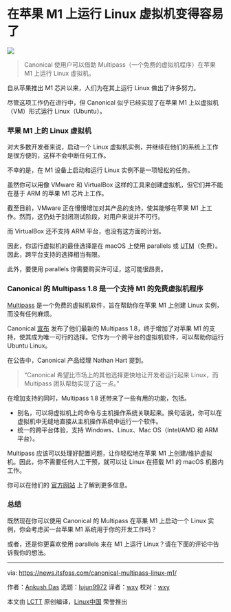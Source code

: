 [#]: subject: "Canonical Makes it Easy to Run a Linux VM on Apple M1"
[#]: via: "https://news.itsfoss.com/canonical-multipass-linux-m1/"
[#]: author: "Ankush Das https://news.itsfoss.com/author/ankush/"
[#]: collector: "lujun9972"
[#]: translator: "wxy"
[#]: reviewer: " "
[#]: publisher: " "
[#]: url: " "

在苹果 M1 上运行 Linux 虚拟机变得容易了
======

![](https://i1.wp.com/news.itsfoss.com/wp-content/uploads/2021/11/linux-apple-m1-vm.png?w=1200&ssl=1)

> Canonical 使用户可以借助 Multipass（一个免费的虚拟机程序）在苹果 M1 上运行 Linux 虚拟机。

自从苹果推出 M1 芯片以来，人们为在其上运行 Linux 做出了许多努力。

尽管这项工作仍在进行中，但 Canonical 似乎已经实现了在苹果 M1 上以虚拟机（VM）形式运行 Linux（Ubuntu）。

### 苹果 M1 上的 Linux 虚拟机

对大多数开发者来说，启动一个 Linux 虚拟机实例，并继续在他们的系统上工作是很方便的，这样不会中断任何工作。

不幸的是，在 M1 设备上启动和运行 Linux 实例不是一项轻松的任务。

虽然你可以用像 VMware 和 VirtualBox 这样的工具来创建虚拟机，但它们并不能在基于 ARM 的苹果 M1 芯片上工作。

截至目前，VMware 正在慢慢增加对其产品的支持，使其能够在苹果 M1 上工作。然而，这仍处于封闭测试阶段，对用户来说并不可行。

而 VirtualBox 还不支持 ARM 平台，也没有这方面的计划。

因此，你运行虚拟机的最佳选择是在 macOS 上使用 parallels 或 [UTM][1]（免费）。因此，跨平台支持的选择相当有限。

此外，要使用 parallels 你需要购买许可证，这可能很昂贵。

### Canonical 的 Multipass 1.8 是一个支持 M1 的免费虚拟机程序

[Multipass][2] 是一个免费的虚拟机软件，旨在帮助你在苹果 M1 上创建 Linux 实例，而没有任何麻烦。

Canonical [宣布][3] 发布了他们最新的 Multipass 1.8，终于增加了对苹果 M1 的支持，使其成为唯一可行的选择。它作为一个跨平台的虚拟机软件，可以帮助你运行 Ubuntu Linux。

在公告中，Canonical 产品经理 Nathan Hart 提到。

> “Canonical 希望比市场上的其他选择更快地让开发者运行起来 Linux，而 Multipass 团队帮助实现了这一点。”

在增加支持的同时，Multipass 1.8 还带来了一些有用的功能，包括。

  * 别名，可以将虚拟机上的命令与主机操作系统关联起来。换句话说，你可以在虚拟机中无缝地直接从主机操作系统中运行一个软件。
  * 统一的跨平台体验，支持 Windows、Linux、Mac OS（Intel/AMD 和 ARM 平台）。

Multipass 应该可以处理好配置问题，让你轻松地在苹果 M1 上创建/维护虚拟机。因此，你不需要任何人工干预，就可以让 Linux 在搭载 M1 的 macOS 机器内工作。

你可以在他们的 [官方网站][2] 上了解到更多信息。

### 总结

既然现在你可以使用 Canonical 的 Multipass 在苹果 M1 上启动一个 Linux 实例，你会考虑买一台苹果 M1 系统用于你的开发工作吗？

或者，还是你更喜欢使用 parallels 来在 M1 上运行 Linux？请在下面的评论中告诉我你的想法。

--------------------------------------------------------------------------------

via: https://news.itsfoss.com/canonical-multipass-linux-m1/

作者：[Ankush Das][a]
选题：[lujun9972][b]
译者：[wxy](https://github.com/wxy)
校对：[wxy](https://github.com/wxy)

本文由 [LCTT](https://github.com/LCTT/TranslateProject) 原创编译，[Linux中国](https://linux.cn/) 荣誉推出

[a]: https://news.itsfoss.com/author/ankush/
[b]: https://github.com/lujun9972
[1]: https://github.com/utmapp/UTM
[2]: https://multipass.run/
[3]: https://ubuntu.com/blog/canonical-transforms-linux-on-mac
